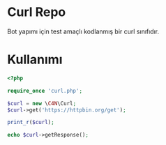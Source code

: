 # Curl Repo

Bot yapımı için test amaçlı kodlanmış bir curl sınıfıdır.

# Kullanımı

```php
<?php

require_once 'curl.php';

$curl = new \C4N\Curl;
$curl->get('https://httpbin.org/get');

print_r($curl);

echo $curl->getResponse();
```
